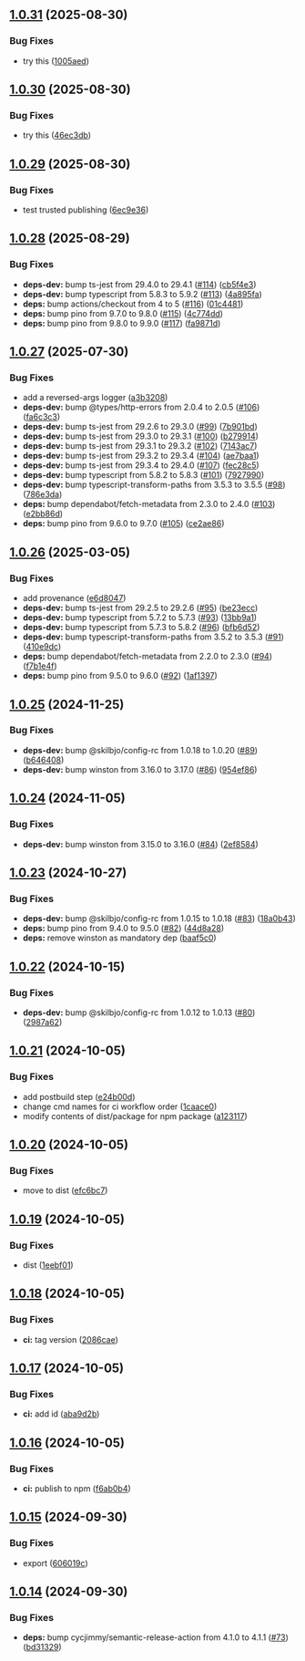 ## [1.0.31](https://github.com/skilbjo/logger/compare/v1.0.30...v1.0.31) (2025-08-30)


### Bug Fixes

* try this ([1005aed](https://github.com/skilbjo/logger/commit/1005aedff881c154bac4da76dcd2cccbb74d1f65))

## [1.0.30](https://github.com/skilbjo/logger/compare/v1.0.29...v1.0.30) (2025-08-30)


### Bug Fixes

* try this ([46ec3db](https://github.com/skilbjo/logger/commit/46ec3db7406cfc7aec928c0395f284cb2b3fe666))

## [1.0.29](https://github.com/skilbjo/logger/compare/v1.0.28...v1.0.29) (2025-08-30)


### Bug Fixes

* test trusted publishing ([6ec9e36](https://github.com/skilbjo/logger/commit/6ec9e367e9aba038a3c952477497b19c463bb034))

## [1.0.28](https://github.com/skilbjo/logger/compare/v1.0.27...v1.0.28) (2025-08-29)


### Bug Fixes

* **deps-dev:** bump ts-jest from 29.4.0 to 29.4.1 ([#114](https://github.com/skilbjo/logger/issues/114)) ([cb5f4e3](https://github.com/skilbjo/logger/commit/cb5f4e328d5cb76078f6cec20332134cbbc55cc8))
* **deps-dev:** bump typescript from 5.8.3 to 5.9.2 ([#113](https://github.com/skilbjo/logger/issues/113)) ([4a895fa](https://github.com/skilbjo/logger/commit/4a895fa73072089d31ea0937936147aa242fb284))
* **deps:** bump actions/checkout from 4 to 5 ([#116](https://github.com/skilbjo/logger/issues/116)) ([01c4481](https://github.com/skilbjo/logger/commit/01c4481dafeae188a76c3e3b07b3578e1443b0ed))
* **deps:** bump pino from 9.7.0 to 9.8.0 ([#115](https://github.com/skilbjo/logger/issues/115)) ([4c774dd](https://github.com/skilbjo/logger/commit/4c774ddb62ea20cadee1b9ecb068ce95554121e1))
* **deps:** bump pino from 9.8.0 to 9.9.0 ([#117](https://github.com/skilbjo/logger/issues/117)) ([fa9871d](https://github.com/skilbjo/logger/commit/fa9871d8f4a1440af7c9f241cc060587bf6c6524))

## [1.0.27](https://github.com/skilbjo/logger/compare/v1.0.26...v1.0.27) (2025-07-30)


### Bug Fixes

* add a reversed-args logger ([a3b3208](https://github.com/skilbjo/logger/commit/a3b32086b29dc815a3084fac6efb52b9ea4a5968))
* **deps-dev:** bump @types/http-errors from 2.0.4 to 2.0.5 ([#106](https://github.com/skilbjo/logger/issues/106)) ([fa6c3c3](https://github.com/skilbjo/logger/commit/fa6c3c30358d3471ec68848aee6169d31e5e6ffb))
* **deps-dev:** bump ts-jest from 29.2.6 to 29.3.0 ([#99](https://github.com/skilbjo/logger/issues/99)) ([7b901bd](https://github.com/skilbjo/logger/commit/7b901bd0720efcd74b0369e83437bea82fb987dd))
* **deps-dev:** bump ts-jest from 29.3.0 to 29.3.1 ([#100](https://github.com/skilbjo/logger/issues/100)) ([b279914](https://github.com/skilbjo/logger/commit/b2799145c61a9acd779a30e75c4310c1b9c2c1a2))
* **deps-dev:** bump ts-jest from 29.3.1 to 29.3.2 ([#102](https://github.com/skilbjo/logger/issues/102)) ([7143ac7](https://github.com/skilbjo/logger/commit/7143ac73039b8829775e9e480061f5efa1eeb5df))
* **deps-dev:** bump ts-jest from 29.3.2 to 29.3.4 ([#104](https://github.com/skilbjo/logger/issues/104)) ([ae7baa1](https://github.com/skilbjo/logger/commit/ae7baa113b2a813884c11e966e4a207761b7fcd7))
* **deps-dev:** bump ts-jest from 29.3.4 to 29.4.0 ([#107](https://github.com/skilbjo/logger/issues/107)) ([fec28c5](https://github.com/skilbjo/logger/commit/fec28c56d797a0e0aae0f45e228fce28dd33884c))
* **deps-dev:** bump typescript from 5.8.2 to 5.8.3 ([#101](https://github.com/skilbjo/logger/issues/101)) ([7927990](https://github.com/skilbjo/logger/commit/7927990c2f8fc73e33187c337f78ba8ffc562bf0))
* **deps-dev:** bump typescript-transform-paths from 3.5.3 to 3.5.5 ([#98](https://github.com/skilbjo/logger/issues/98)) ([786e3da](https://github.com/skilbjo/logger/commit/786e3dad7d28ccec20fc34c73ef2633f4729639a))
* **deps:** bump dependabot/fetch-metadata from 2.3.0 to 2.4.0 ([#103](https://github.com/skilbjo/logger/issues/103)) ([e2bb86d](https://github.com/skilbjo/logger/commit/e2bb86d6abfaa366ea1ae6581ccd2a4df6e2706d))
* **deps:** bump pino from 9.6.0 to 9.7.0 ([#105](https://github.com/skilbjo/logger/issues/105)) ([ce2ae86](https://github.com/skilbjo/logger/commit/ce2ae86a664a6b9229d690ea66052d018ad92eed))

## [1.0.26](https://github.com/skilbjo/logger/compare/v1.0.25...v1.0.26) (2025-03-05)


### Bug Fixes

* add provenance ([e6d8047](https://github.com/skilbjo/logger/commit/e6d80476bcc662352ccc52c24f265db7d6537e67))
* **deps-dev:** bump ts-jest from 29.2.5 to 29.2.6 ([#95](https://github.com/skilbjo/logger/issues/95)) ([be23ecc](https://github.com/skilbjo/logger/commit/be23ecca63d62c1e10301e214bf14433e56bb858))
* **deps-dev:** bump typescript from 5.7.2 to 5.7.3 ([#93](https://github.com/skilbjo/logger/issues/93)) ([13bb9a1](https://github.com/skilbjo/logger/commit/13bb9a1faeb670e06609f7d2ce7fe20830b4305b))
* **deps-dev:** bump typescript from 5.7.3 to 5.8.2 ([#96](https://github.com/skilbjo/logger/issues/96)) ([bfb6d52](https://github.com/skilbjo/logger/commit/bfb6d522f396d173f1f769278852433b8d111d22))
* **deps-dev:** bump typescript-transform-paths from 3.5.2 to 3.5.3 ([#91](https://github.com/skilbjo/logger/issues/91)) ([410e9dc](https://github.com/skilbjo/logger/commit/410e9dcbaf652e33e1c65f568107afe3c979da5f))
* **deps:** bump dependabot/fetch-metadata from 2.2.0 to 2.3.0 ([#94](https://github.com/skilbjo/logger/issues/94)) ([f7b1e4f](https://github.com/skilbjo/logger/commit/f7b1e4f6070d9b066bc9f2420d357cef54e90d12))
* **deps:** bump pino from 9.5.0 to 9.6.0 ([#92](https://github.com/skilbjo/logger/issues/92)) ([1af1397](https://github.com/skilbjo/logger/commit/1af1397efcea5459bf5d914481f27902804bc89e))

## [1.0.25](https://github.com/skilbjo/logger/compare/v1.0.24...v1.0.25) (2024-11-25)


### Bug Fixes

* **deps-dev:** bump @skilbjo/config-rc from 1.0.18 to 1.0.20 ([#89](https://github.com/skilbjo/logger/issues/89)) ([b646408](https://github.com/skilbjo/logger/commit/b6464081248a7ebc7282d3780c48aba6b3415e47))
* **deps-dev:** bump winston from 3.16.0 to 3.17.0 ([#86](https://github.com/skilbjo/logger/issues/86)) ([954ef86](https://github.com/skilbjo/logger/commit/954ef86892b75c34e49781f6e81610e1c3c7f745))

## [1.0.24](https://github.com/skilbjo/logger/compare/v1.0.23...v1.0.24) (2024-11-05)


### Bug Fixes

* **deps-dev:** bump winston from 3.15.0 to 3.16.0 ([#84](https://github.com/skilbjo/logger/issues/84)) ([2ef8584](https://github.com/skilbjo/logger/commit/2ef85848f26e435ad7755eb4273670ff0ef893dd))

## [1.0.23](https://github.com/skilbjo/logger/compare/v1.0.22...v1.0.23) (2024-10-27)


### Bug Fixes

* **deps-dev:** bump @skilbjo/config-rc from 1.0.15 to 1.0.18 ([#83](https://github.com/skilbjo/logger/issues/83)) ([18a0b43](https://github.com/skilbjo/logger/commit/18a0b4341bb5f0e186bf2a3cb1990bfda4ab7d6f))
* **deps:** bump pino from 9.4.0 to 9.5.0 ([#82](https://github.com/skilbjo/logger/issues/82)) ([44d8a28](https://github.com/skilbjo/logger/commit/44d8a2851ef5517f4a4d9f0a57946ef720fa252c))
* **deps:** remove winston as mandatory dep ([baaf5c0](https://github.com/skilbjo/logger/commit/baaf5c05e1d670d4f72bfd2134bec4fe7b1c3d52))

## [1.0.22](https://github.com/skilbjo/logger/compare/v1.0.21...v1.0.22) (2024-10-15)


### Bug Fixes

* **deps-dev:** bump @skilbjo/config-rc from 1.0.12 to 1.0.13 ([#80](https://github.com/skilbjo/logger/issues/80)) ([2987a62](https://github.com/skilbjo/logger/commit/2987a6237e21aa89b7c26ac86ee22558ee5c6203))

## [1.0.21](https://github.com/skilbjo/logger/compare/v1.0.20...v1.0.21) (2024-10-05)


### Bug Fixes

* add postbuild step ([e24b00d](https://github.com/skilbjo/logger/commit/e24b00d4dec46e6a96f6e330143512afd851377f))
* change cmd names for ci workflow order ([1caace0](https://github.com/skilbjo/logger/commit/1caace0f25fde85d1505adbe2b0e3e23bb1b5189))
* modify contents of dist/package for npm package ([a123117](https://github.com/skilbjo/logger/commit/a1231172e9d5e7f8cc404a65fe3ef5a1e5c6cef1))

## [1.0.20](https://github.com/skilbjo/logger/compare/v1.0.19...v1.0.20) (2024-10-05)


### Bug Fixes

* move to dist ([efc6bc7](https://github.com/skilbjo/logger/commit/efc6bc70b55c3a6a99fc7455dde9fbfc4f7bc197))

## [1.0.19](https://github.com/skilbjo/logger/compare/v1.0.18...v1.0.19) (2024-10-05)


### Bug Fixes

* dist ([1eebf01](https://github.com/skilbjo/logger/commit/1eebf0195bb7db489a1b06234db3cdc30349f1a8))

## [1.0.18](https://github.com/skilbjo/logger/compare/v1.0.17...v1.0.18) (2024-10-05)


### Bug Fixes

* **ci:** tag version ([2086cae](https://github.com/skilbjo/logger/commit/2086cae581403b73ca911bdee6b4f068c161659f))

## [1.0.17](https://github.com/skilbjo/logger/compare/v1.0.16...v1.0.17) (2024-10-05)


### Bug Fixes

* **ci:** add id ([aba9d2b](https://github.com/skilbjo/logger/commit/aba9d2b1bab1fd548976366b300f195f88148424))

## [1.0.16](https://github.com/skilbjo/logger/compare/v1.0.15...v1.0.16) (2024-10-05)


### Bug Fixes

* **ci:** publish to npm ([f6ab0b4](https://github.com/skilbjo/logger/commit/f6ab0b479d621bc3021dbd8e18acb5c77a0666e2))

## [1.0.15](https://github.com/skilbjo/logger/compare/v1.0.14...v1.0.15) (2024-09-30)


### Bug Fixes

* export ([606019c](https://github.com/skilbjo/logger/commit/606019c3f3d57db88c6a30862728bde3d90251fa))

## [1.0.14](https://github.com/skilbjo/logger/compare/v1.0.13...v1.0.14) (2024-09-30)


### Bug Fixes

* **deps:** bump cycjimmy/semantic-release-action from 4.1.0 to 4.1.1 ([#73](https://github.com/skilbjo/logger/issues/73)) ([bd31329](https://github.com/skilbjo/logger/commit/bd31329a837d30f53397bf2d65b96a07b5a7e3df))
